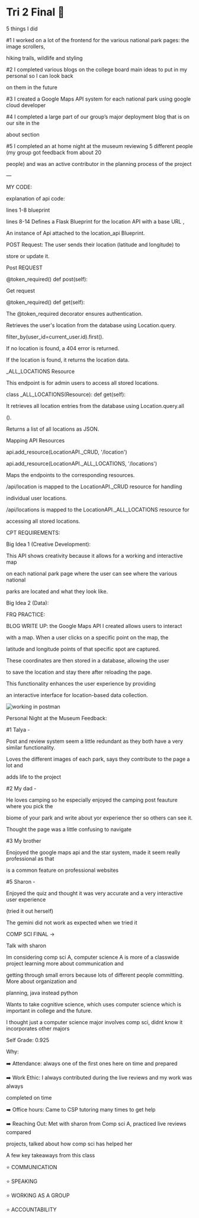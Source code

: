 # **Tri 2 Final 🎉**


5 things I did 


#1 I worked on a lot of the frontend for the various national park pages: the image scrollers,

 hiking trails, wildlife and styling


#2 I completed various blogs on the college board main ideas to put in my personal so I can look back 

on them in the future 


#3 I created a Google Maps API system for each national park using google cloud developer


#4 I completed a large part of our group’s major deployment blog that is on our site in the 

about section 


#5 I completed an at home night at the museum reviewing 5 different people (my group got feedback from about 20

people) and was an active contributor in the planning process of the project 

—

MY CODE: 



explanation of api code:


lines 1-8 blueprint


lines 8-14  Defines a Flask Blueprint for the location API with a base URL , 

An instance of Api attached to the location_api Blueprint.

POST Request: The user sends their location (latitude and longitude) to 

store or update it.

Post REQUEST

@token_required()
def post(self):



Get request

@token_required()
def get(self):


The @token_required decorator ensures authentication.

Retrieves the user's location from the database using Location.query.

filter_by(user_id=current_user.id).first().

If no location is found, a 404 error is returned.

If the location is found, it returns the location data.




_ALL_LOCATIONS Resource


This endpoint is for admin users to access all stored locations.

class _ALL_LOCATIONS(Resource):
    def get(self):

It retrieves all location entries from the database using Location.query.all

().

Returns a list of all locations as JSON.

Mapping API Resources

api.add_resource(LocationAPI._CRUD, '/location')

api.add_resource(LocationAPI._ALL_LOCATIONS, '/locations')

Maps the endpoints to the corresponding resources.

/api/location is mapped to the LocationAPI._CRUD resource for handling 

individual user locations.

/api/locations is mapped to the LocationAPI._ALL_LOCATIONS resource for 

accessing all stored locations.





CPT REQUIREMENTS: 


Big Idea 1 (Creative Development): 


This API shows creativity because it allows for a working and interactive map

on each national park page where the user can see where the various national 

parks are located and what they look like.


Big Idea 2 (Data): 







FRQ PRACTICE: 


BLOG WRITE UP:  the Google Maps API I created allows users to interact 

with a map. When a user clicks on a specific point on the map, the 

latitude and longitude points of that specific spot are captured.

 These coordinates are then stored in a database, allowing the user
 
  to save the location and stay there after reloading the page. 
  
  This functionality enhances the user experience by providing 
  
  an interactive interface for location-based data collection.


<img src="{{site.baseurl}}/images/postman.png" alt="working in postman">



Personal Night at the Museum Feedback:


#1 Talya - 


Post and review system seem a little redundant as they both have a very similar functionality. 

Loves the different images of each park, says they contribute to the page a lot and

adds life to the project



#2 My dad - 


He loves camping so he especially enjoyed the camping post feauture where you pick the

biome of your park and write about yor experience ther so others can see it.

Thought the page was a little confusing to navigate



#3 My brother

Enojoyed the google maps api and the star system, made it seem really professional as that

is a common feature on professional websites



#5 Sharon -

Enjoyed the quiz and thought it was very accurate and a very interactive user experience

(tried it out herself)


The gemini did not work as expected when we tried it 



COMP SCI FINAL →


Talk with sharon 


Im considering comp sci A, computer science A is more of a classwide project learning more about communication and 

getting through small errors because lots of different people committing. More about organization and 

planning, java instead python


Wants to take cognitive science, which uses computer science which is important in college and the future.

 I thought just a computer science major involves comp sci, didnt know it incorporates other majors




Self Grade: 0.925


Why:


➡️ Attendance: always one of the first ones here on time and prepared

➡️ Work Ethic: I always contributed during the live reviews and my work was always 

completed on time

➡️ Office hours: Came to CSP tutoring many times to get help 

➡️ Reaching Out: Met with sharon from Comp sci A, practiced live reviews compared 

projects, talked about how comp sci has helped her



A few key takeaways from this class



⭐ COMMUNICATION

⭐ SPEAKING

⭐ WORKING AS A GROUP

⭐ ACCOUNTABILITY